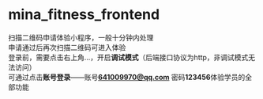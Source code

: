 # mina_fitness_frontend
扫描二维码申请体验小程序，一般十分钟内处理  
申请通过后再次扫描二维码可进入体验  
登录前，需要点击右上角...，开启**调试模式**（后端接口协议为http，非调试模式无法访问）  
可通过点击**账号登录**——账号**641009970@qq.com** 密码**123456**体验学员的全部功能
